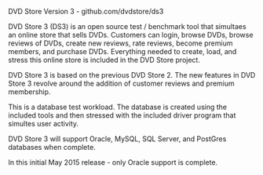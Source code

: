 DVD Store Version 3 - github.com/dvdstore/ds3

DVD Store 3 (DS3) is an open source test / benchmark tool
that simultaes an online store that sells DVDs. Customers 
can login, browse DVDs, browse reviews of DVDs, create
new reviews, rate reviews, become premium members, and 
purchase DVDs. Everything needed to create, load, and stress
this online store is included in the DVD Store project. 

DVD Store 3 is based on the previous DVD Store 2.  The new 
features in DVD Store 3 revolve around the addition of 
customer reviews and premium membership. 

This is a database test workload. The database is created
using the included tools and then stressed with the included
driver program that simultes user activity.

DVD Store 3 will support Oracle, MySQL, SQL Server, and
PostGres databases when complete.  

In this initial May 2015 release - only Oracle support is
complete.

